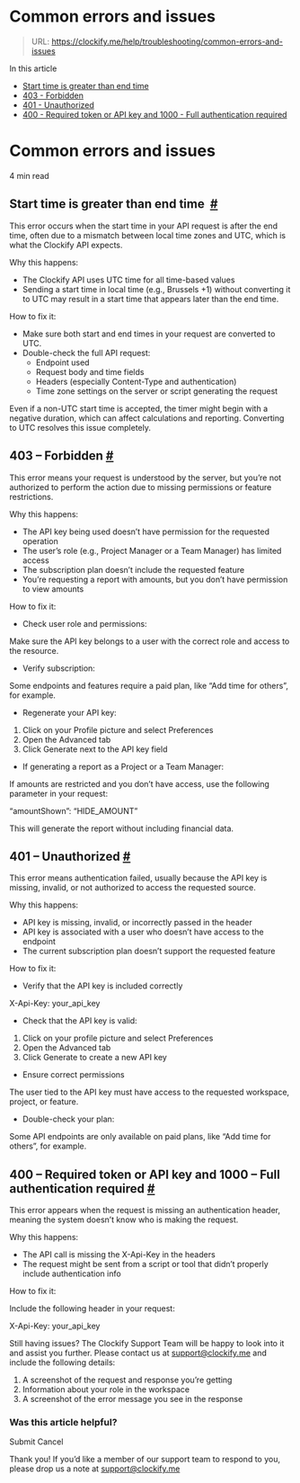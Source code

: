 # Common errors and issues

> URL: https://clockify.me/help/troubleshooting/common-errors-and-issues

In this article

* [Start time is greater than end time](#start-time-is-greater-than-end-time )
* [403 - Forbidden](#403---forbidden)
* [401 - Unauthorized](#401---unauthorized)
* [400 - Required token or API key and 1000 - Full authentication required](#400---required-token-or-api-key-and-1000---full-authentication-required)

# Common errors and issues

4 min read

## Start time is greater than end time  [#](#start-time-is-greater-than-end-time)

This error occurs when the start time in your API request is after the end time, often due to a mismatch between local time zones and UTC, which is what the Clockify API expects.

Why this happens:

* The Clockify API uses UTC time for all time-based values
* Sending a start time in local time (e.g., Brussels +1) without converting it to UTC may result in a start time that appears later than the end time.

How to fix it:

* Make sure both start and end times in your request are converted to UTC.
* Double-check the full API request:
  + Endpoint used
  + Request body and time fields
  + Headers (especially Content-Type and authentication)
  + Time zone settings on the server or script generating the request

Even if a non-UTC start time is accepted, the timer might begin with a negative duration, which can affect calculations and reporting. Converting to UTC resolves this issue completely.

## 403 – Forbidden [#](#403-forbidden)

This error means your request is understood by the server, but you’re not authorized to perform the action due to missing permissions or feature restrictions.

Why this happens:

* The API key being used doesn’t have permission for the requested operation
* The user’s role (e.g., Project Manager or a Team Manager) has limited access
* The subscription plan doesn’t include the requested feature
* You’re requesting a report with amounts, but you don’t have permission to view amounts

How to fix it:

* Check user role and permissions:

Make sure the API key belongs to a user with the correct role and access to the resource.

* Verify subscription:

Some endpoints and features require a paid plan, like “Add time for others”, for example.

* Regenerate your API key:

1. Click on your Profile picture and select Preferences
2. Open the Advanced tab
3. Click Generate next to the API key field

* If generating a report as a Project or a Team Manager:

If amounts are restricted and you don’t have access, use the following parameter in your request:

“amountShown”: “HIDE\_AMOUNT”

This will generate the report without including financial data.

## 401 – Unauthorized [#](#401-unauthorized)

This error means authentication failed, usually because the API key is missing, invalid, or not authorized to access the requested source.

Why this happens:

* API key is missing, invalid, or incorrectly passed in the header
* API key is associated with a user who doesn’t have access to the endpoint
* The current subscription plan doesn’t support the requested feature

How to fix it:

* Verify that the API key is included correctly

X-Api-Key: your\_api\_key

* Check that the API key is valid:

1. Click on your profile picture and select Preferences
2. Open the Advanced tab
3. Click Generate to create a new API key

* Ensure correct permissions

The user tied to the API key must have access to the requested workspace, project, or feature.

* Double-check your plan:

Some API endpoints are only available on paid plans, like “Add time for others”, for example.

## 400 – Required token or API key and 1000 – Full authentication required [#](#400-required-token-or-api-key-and-1000-full-authentication-required)

This error appears when the request is missing an authentication header, meaning the system doesn’t know who is making the request.

Why this happens:

* The API call is missing the X-Api-Key in the headers
* The request might be sent from a script or tool that didn’t properly include authentication info

How to fix it:

Include the following header in your request:

X-Api-Key: your\_api\_key

Still having issues? The Clockify Support Team will be happy to look into it and assist you further. Please contact us at support@clockify.me and include the following details:

1. A screenshot of the request and response you’re getting
2. Information about your role in the workspace
3. A screenshot of the error message you see in the response

### Was this article helpful?

Submit
Cancel

Thank you! If you’d like a member of our support team to respond to you, please drop us a note at support@clockify.me